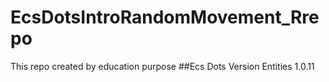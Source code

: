 # EcsDotsIntroRandomMovement_Rrepo
This repo created by education purpose
##Ecs Dots Version
Entities 1.0.11